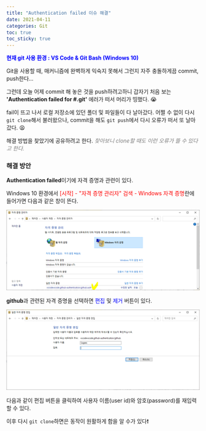 ```yaml
---
title: "Authentication failed 이슈 해결"
date: 2021-04-11
categories: Git
toc: true
toc_sticky: true
---
```


<span style="color:blue">**현재 git 사용 환경 : VS Code & Git Bash (Windows 10)**</span>

Git을 사용할 때, 매커니즘에 완벽하게 익숙지 못해서 그런지 자주 충돌하게끔 commit, push한다...

그런데 오늘 어제 commit 해 놓은 것을 push하려고하니 갑자기 처음 보는 **'Authentication failed for #.git'** 에러가 떠서 머리가 띵했다. :sob:

 fail이 뜨고 나서 로컬 저장소에 있던 폴더 및 파일들이 다 날아갔다. 어쩔 수 없이 다시 `git clone`해서 불러왔으나, commit을 해도 `git push`에서 다시 오류가 떠서 또 날아갔다. :tired_face:

해결 방법을 찾았기에 공유하려고 한다.
<span style="color:grey">*찾아보니 clone할 때도 이런 오류가 뜰 수 있다고 한다.*</span>


### 해결 방안

**Authentication failed**이기에 자격 증명과 관련이 있다.

Windows 10 환경에서 <span style="color:red">[시작] - "자격 증명 관리자" 검색 - Windows 자격 증명</span>란에 들어가면 다음과 같은 창이 뜬다.

![screenshot](../assets/images/windows_authentication.png)

**github**과 관련된 자격 증명을 선택하면 <span style="color:blue">편집</span> 및 <span style="color:blue">제거</span> 버튼이 있다.

![screenshot](../assets/images/github_authentication.png)

다음과 같이 편집 버튼을 클릭하여 사용자 이름(user id)와 암호(password)를 재입력할 수 있다.

이후 다시 `git clone`하면은 동작이 원활하게 함을 알 수가 있다:exclamation: